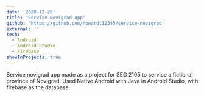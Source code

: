 ```yaml
---
date: '2020-12-26'
title: 'Service Novigrad App'
github: 'https://github.com/howardt12345/service-novigrad'
external: ''
tech: 
  - Android
  - Android Studio
  - Firebase
showInProjects: true
---
```

Service novigrad app made as a project for SEG 2105 to service a fictional province of Novigrad. Used Native Android with Java in Android Studio, with firebase as the database.